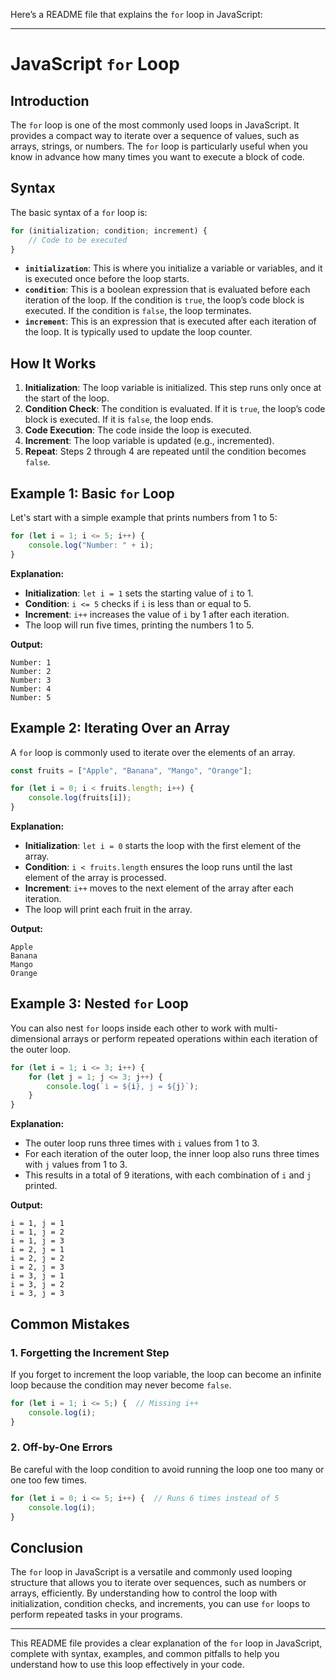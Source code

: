 Here’s a README file that explains the `for` loop in JavaScript:

---

# JavaScript `for` Loop

## Introduction

The `for` loop is one of the most commonly used loops in JavaScript. It provides a compact way to iterate over a sequence of values, such as arrays, strings, or numbers. The `for` loop is particularly useful when you know in advance how many times you want to execute a block of code.

## Syntax

The basic syntax of a `for` loop is:

```javascript
for (initialization; condition; increment) {
    // Code to be executed
}
```

- **`initialization`**: This is where you initialize a variable or variables, and it is executed once before the loop starts.
- **`condition`**: This is a boolean expression that is evaluated before each iteration of the loop. If the condition is `true`, the loop’s code block is executed. If the condition is `false`, the loop terminates.
- **`increment`**: This is an expression that is executed after each iteration of the loop. It is typically used to update the loop counter.

## How It Works

1. **Initialization**: The loop variable is initialized. This step runs only once at the start of the loop.
2. **Condition Check**: The condition is evaluated. If it is `true`, the loop’s code block is executed. If it is `false`, the loop ends.
3. **Code Execution**: The code inside the loop is executed.
4. **Increment**: The loop variable is updated (e.g., incremented).
5. **Repeat**: Steps 2 through 4 are repeated until the condition becomes `false`.

## Example 1: Basic `for` Loop

Let's start with a simple example that prints numbers from 1 to 5:

```javascript
for (let i = 1; i <= 5; i++) {
    console.log("Number: " + i);
}
```

**Explanation:**

- **Initialization**: `let i = 1` sets the starting value of `i` to 1.
- **Condition**: `i <= 5` checks if `i` is less than or equal to 5.
- **Increment**: `i++` increases the value of `i` by 1 after each iteration.
- The loop will run five times, printing the numbers 1 to 5.

**Output:**

```
Number: 1
Number: 2
Number: 3
Number: 4
Number: 5
```

## Example 2: Iterating Over an Array

A `for` loop is commonly used to iterate over the elements of an array.

```javascript
const fruits = ["Apple", "Banana", "Mango", "Orange"];

for (let i = 0; i < fruits.length; i++) {
    console.log(fruits[i]);
}
```

**Explanation:**

- **Initialization**: `let i = 0` starts the loop with the first element of the array.
- **Condition**: `i < fruits.length` ensures the loop runs until the last element of the array is processed.
- **Increment**: `i++` moves to the next element of the array after each iteration.
- The loop will print each fruit in the array.

**Output:**

```
Apple
Banana
Mango
Orange
```

## Example 3: Nested `for` Loop

You can also nest `for` loops inside each other to work with multi-dimensional arrays or perform repeated operations within each iteration of the outer loop.

```javascript
for (let i = 1; i <= 3; i++) {
    for (let j = 1; j <= 3; j++) {
        console.log(`i = ${i}, j = ${j}`);
    }
}
```

**Explanation:**

- The outer loop runs three times with `i` values from 1 to 3.
- For each iteration of the outer loop, the inner loop also runs three times with `j` values from 1 to 3.
- This results in a total of 9 iterations, with each combination of `i` and `j` printed.

**Output:**

```
i = 1, j = 1
i = 1, j = 2
i = 1, j = 3
i = 2, j = 1
i = 2, j = 2
i = 2, j = 3
i = 3, j = 1
i = 3, j = 2
i = 3, j = 3
```

## Common Mistakes

### 1. Forgetting the Increment Step

If you forget to increment the loop variable, the loop can become an infinite loop because the condition may never become `false`.

```javascript
for (let i = 1; i <= 5;) {  // Missing i++
    console.log(i);
}
```

### 2. Off-by-One Errors

Be careful with the loop condition to avoid running the loop one too many or one too few times.

```javascript
for (let i = 0; i <= 5; i++) {  // Runs 6 times instead of 5
    console.log(i);
}
```

## Conclusion

The `for` loop in JavaScript is a versatile and commonly used looping structure that allows you to iterate over sequences, such as numbers or arrays, efficiently. By understanding how to control the loop with initialization, condition checks, and increments, you can use `for` loops to perform repeated tasks in your programs.

---

This README file provides a clear explanation of the `for` loop in JavaScript, complete with syntax, examples, and common pitfalls to help you understand how to use this loop effectively in your code.